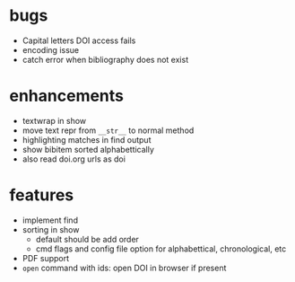 # bugs
* Capital letters DOI access fails
* encoding issue
* catch error when bibliography does not exist

# enhancements
* textwrap in show
* move text repr from `__str__` to normal method
* highlighting matches in find output
* show bibitem sorted alphabettically
* also read doi.org urls as doi

# features
* implement find
* sorting in show
    * default should be add order
    * cmd flags and config file option for alphabettical, chronological, etc
* PDF support
* `open` command with ids: open DOI in browser if present
